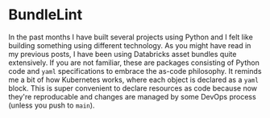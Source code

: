 # BundleLint

In the past months I have built several projects using Python and I felt like building something using different technology. As you might have read in my previous posts, I have been using Databricks asset bundles quite extensively. If you are not familiar, these are packages consisting of Python code and `yaml` specifications to embrace the as-code philosophy. It reminds me a bit of how Kubernetes works, where each object is declared as a `yaml` block. This is super convenient to declare resources as code because now they're reproducable and changes are managed by some DevOps process (unless you push to `main`).
